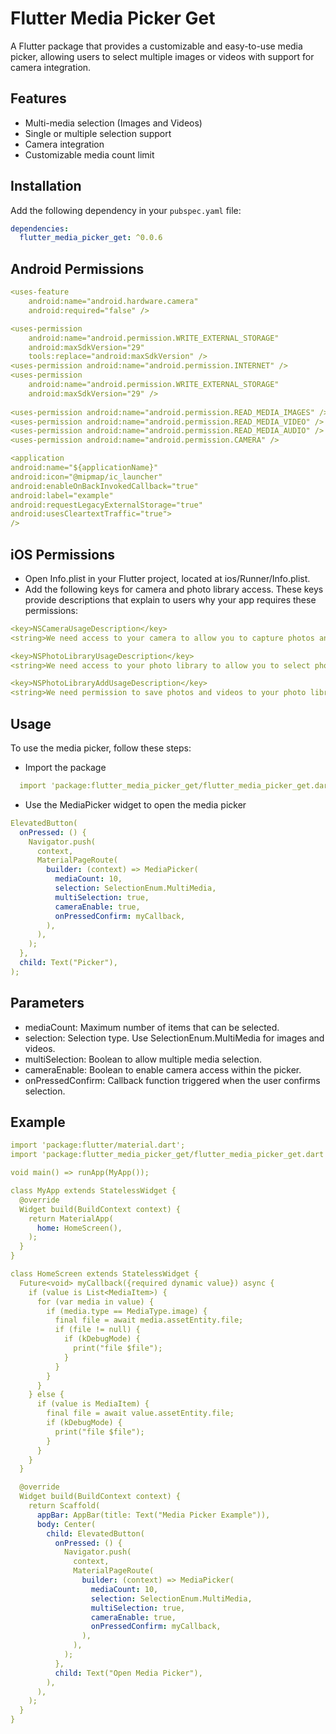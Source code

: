 # Flutter Media Picker Get

A Flutter package that provides a customizable and easy-to-use media picker, allowing users to select multiple images or videos with support for camera integration.

## Features

- Multi-media selection (Images and Videos)
- Single or multiple selection support
- Camera integration
- Customizable media count limit

## Installation

Add the following dependency in your `pubspec.yaml` file:

```yaml
dependencies:
  flutter_media_picker_get: ^0.0.6
```
## Android Permissions
```yaml
<uses-feature
    android:name="android.hardware.camera"
    android:required="false" />

<uses-permission
    android:name="android.permission.WRITE_EXTERNAL_STORAGE"
    android:maxSdkVersion="29"
    tools:replace="android:maxSdkVersion" />
<uses-permission android:name="android.permission.INTERNET" />
<uses-permission
    android:name="android.permission.WRITE_EXTERNAL_STORAGE"
    android:maxSdkVersion="29" />
    
<uses-permission android:name="android.permission.READ_MEDIA_IMAGES" />
<uses-permission android:name="android.permission.READ_MEDIA_VIDEO" />
<uses-permission android:name="android.permission.READ_MEDIA_AUDIO" />
<uses-permission android:name="android.permission.CAMERA" />

<application
android:name="${applicationName}"
android:icon="@mipmap/ic_launcher"
android:enableOnBackInvokedCallback="true"
android:label="example"
android:requestLegacyExternalStorage="true"
android:usesCleartextTraffic="true">
/>
```
## iOS Permissions

- Open Info.plist in your Flutter project, located at ios/Runner/Info.plist.
- Add the following keys for camera and photo library access. These keys provide descriptions that explain to users why your app requires these permissions:
```yaml
<key>NSCameraUsageDescription</key>
<string>We need access to your camera to allow you to capture photos and videos.</string>

<key>NSPhotoLibraryUsageDescription</key>
<string>We need access to your photo library to allow you to select photos and videos.</string>

<key>NSPhotoLibraryAddUsageDescription</key>
<string>We need permission to save photos and videos to your photo library.</string>
```

## Usage

To use the media picker, follow these steps:
- Import the package
```yaml
  import 'package:flutter_media_picker_get/flutter_media_picker_get.dart';
```
- Use the MediaPicker widget to open the media picker
```yaml
ElevatedButton(
  onPressed: () {
    Navigator.push(
      context,
      MaterialPageRoute(
        builder: (context) => MediaPicker(
          mediaCount: 10,
          selection: SelectionEnum.MultiMedia,
          multiSelection: true,
          cameraEnable: true,
          onPressedConfirm: myCallback,
        ),
      ),
    );
  },
  child: Text("Picker"),
);
```

## Parameters

- mediaCount: Maximum number of items that can be selected.
- selection: Selection type. Use SelectionEnum.MultiMedia for images and videos.
- multiSelection: Boolean to allow multiple media selection.
- cameraEnable: Boolean to enable camera access within the picker.
- onPressedConfirm: Callback function triggered when the user confirms selection.

## Example
```yaml
import 'package:flutter/material.dart';
import 'package:flutter_media_picker_get/flutter_media_picker_get.dart';

void main() => runApp(MyApp());

class MyApp extends StatelessWidget {
  @override
  Widget build(BuildContext context) {
    return MaterialApp(
      home: HomeScreen(),
    );
  }
}

class HomeScreen extends StatelessWidget {
  Future<void> myCallback({required dynamic value}) async {
    if (value is List<MediaItem>) {
      for (var media in value) {
        if (media.type == MediaType.image) {
          final file = await media.assetEntity.file;
          if (file != null) {
            if (kDebugMode) {
              print("file $file");
            }
          }
        }
      }
    } else {
      if (value is MediaItem) {
        final file = await value.assetEntity.file;
        if (kDebugMode) {
          print("file $file");
        }
      }
    }
  }

  @override
  Widget build(BuildContext context) {
    return Scaffold(
      appBar: AppBar(title: Text("Media Picker Example")),
      body: Center(
        child: ElevatedButton(
          onPressed: () {
            Navigator.push(
              context,
              MaterialPageRoute(
                builder: (context) => MediaPicker(
                  mediaCount: 10,
                  selection: SelectionEnum.MultiMedia,
                  multiSelection: true,
                  cameraEnable: true,
                  onPressedConfirm: myCallback,
                ),
              ),
            );
          },
          child: Text("Open Media Picker"),
        ),
      ),
    );
  }
}
```
